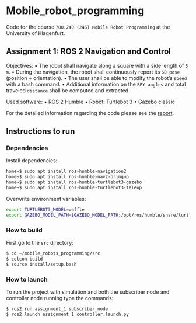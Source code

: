 # Mobile_robot_programming
Code for the course `700.240 (24S) Mobile Robot Programming` at the University of Klagenfurt.

## Assignment 1: ROS 2 Navigation and Control
Objectives:
• The robot shall navigate along a square with a side length of `5 m`.
• During the navigation, the robot shall continuously report its `6D pose` (position + orientation).
• The user shall be able to modify the robot’s `speed` with a bash command.
• Additional information on the `RPY angles` and total traveled `distance` shall be computed and extracted.

Used software:
• ROS 2 Humble
• Robot: Turtlebot 3
• Gazebo classic

For the detailed information regarding the code please see the [report](report.md).

## Instructions to run
### Dependencies
Install dependencies:
```zsh
home~$ sudo apt install ros-humble-navigation2
home~$ sudo apt install ros-humble-nav2-bringup
home~$ sudo apt install ros-humble-turtlebot3-gazebo
home~$ sudo apt install ros-humble-turtlebot3-teleop
```

Overwrite environment variables:
```zsh
export TURTLEBOT3_MODEL=waffle
export GAZEBO_MODEL_PATH=$GAZEBO_MODEL_PATH:/opt/ros/humble/share/turtlebot3_gazebo/model
```

### How to build
First go to the `src` directory:
```zsh
$ cd ~/mobile_robots_programming/src
$ colcon build
$ source install/setup.bash
```

### How to launch
To run the project with simulation and both the subscriber node and controller node running type the commands:
```zsh
$ ros2 run assignment_1 subscriber_node
$ ros2 launch assignment_1 controller.launch.py
```